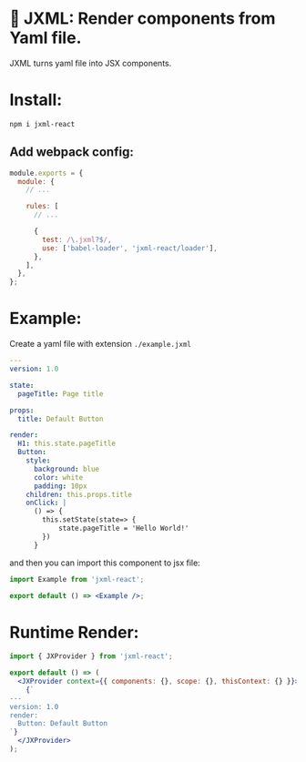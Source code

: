 # 🚀 JXML: Render components from Yaml file.

JXML turns yaml file into JSX components.

# Install:

```
npm i jxml-react
```

## Add webpack config:

```js
module.exports = {
  module: {
    // ...

    rules: [
      // ...

      {
        test: /\.jxml?$/,
        use: ['babel-loader', 'jxml-react/loader'],
      },
    ],
  },
};
```

# Example:

Create a yaml file with extension `./example.jxml`

```yaml
---
version: 1.0

state:
  pageTitle: Page title

props:
  title: Default Button

render:
  H1: this.state.pageTitle
  Button:
    style:
      background: blue
      color: white
      padding: 10px
    children: this.props.title
    onClick: |
      () => {
        this.setState(state=> {
            state.pageTitle = 'Hello World!'
        })
      }
```

and then you can import this component to jsx file:

```jsx
import Example from 'jxml-react';

export default () => <Example />;
```

# Runtime Render:

```jsx
import { JXProvider } from 'jxml-react';

export default () => (
  <JXProvider context={{ components: {}, scope: {}, thisContext: {} }}>
    {`
---
version: 1.0 
render: 
  Button: Default Button
`}
  </JXProvider>
);
```
